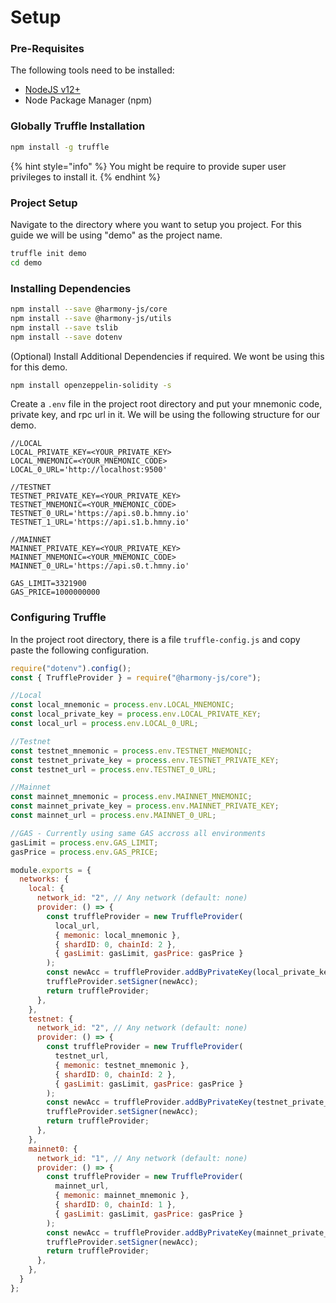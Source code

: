 # Setup

### Pre-Requisites

The following tools need to be installed:

* [NodeJS v12+](https://nodejs.org/en/download/)
* Node Package Manager \(npm\)

### Globally Truffle Installation

```bash
npm install -g truffle     
```

{% hint style="info" %}
 You might be require to provide super user privileges to install it.
{% endhint %}

### Project Setup

Navigate to the directory where you want to setup you project. For this guide we will be using "demo" as the project name.

```bash
truffle init demo
cd demo
```

### Installing Dependencies

```bash
npm install --save @harmony-js/core
npm install --save @harmony-js/utils
npm install --save tslib
npm install --save dotenv
```

\(Optional\) Install Additional Dependencies if required. We wont be using this for this demo.

```bash
npm install openzeppelin-solidity -s
```

Create a `.env` file in the project root directory and put your mnemonic code, private key, and rpc url in it. We will be using the following structure for our demo.

```text
//LOCAL
LOCAL_PRIVATE_KEY=<YOUR_PRIVATE_KEY>
LOCAL_MNEMONIC=<YOUR_MNEMONIC_CODE>
LOCAL_0_URL='http://localhost:9500'

//TESTNET
TESTNET_PRIVATE_KEY=<YOUR_PRIVATE_KEY>
TESTNET_MNEMONIC=<YOUR_MNEMONIC_CODE>
TESTNET_0_URL='https://api.s0.b.hmny.io'
TESTNET_1_URL='https://api.s1.b.hmny.io'

//MAINNET
MAINNET_PRIVATE_KEY=<YOUR_PRIVATE_KEY>
MAINNET_MNEMONIC=<YOUR_MNEMONIC_CODE>
MAINNET_0_URL='https://api.s0.t.hmny.io'

GAS_LIMIT=3321900
GAS_PRICE=1000000000
```

### Configuring Truffle

In the project root directory, there is a file `truffle-config.js` and copy paste the following configuration.

```javascript
require("dotenv").config();
const { TruffleProvider } = require("@harmony-js/core");

//Local
const local_mnemonic = process.env.LOCAL_MNEMONIC;
const local_private_key = process.env.LOCAL_PRIVATE_KEY;
const local_url = process.env.LOCAL_0_URL;

//Testnet
const testnet_mnemonic = process.env.TESTNET_MNEMONIC;
const testnet_private_key = process.env.TESTNET_PRIVATE_KEY;
const testnet_url = process.env.TESTNET_0_URL;

//Mainnet
const mainnet_mnemonic = process.env.MAINNET_MNEMONIC;
const mainnet_private_key = process.env.MAINNET_PRIVATE_KEY;
const mainnet_url = process.env.MAINNET_0_URL;

//GAS - Currently using same GAS accross all environments
gasLimit = process.env.GAS_LIMIT;
gasPrice = process.env.GAS_PRICE;

module.exports = {
  networks: {
    local: {
      network_id: "2", // Any network (default: none)
      provider: () => {
        const truffleProvider = new TruffleProvider(
          local_url,
          { memonic: local_mnemonic },
          { shardID: 0, chainId: 2 },
          { gasLimit: gasLimit, gasPrice: gasPrice }
        );
        const newAcc = truffleProvider.addByPrivateKey(local_private_key);
        truffleProvider.setSigner(newAcc);
        return truffleProvider;
      },
    },
    testnet: {
      network_id: "2", // Any network (default: none)
      provider: () => {
        const truffleProvider = new TruffleProvider(
          testnet_url,
          { memonic: testnet_mnemonic },
          { shardID: 0, chainId: 2 },
          { gasLimit: gasLimit, gasPrice: gasPrice }
        );
        const newAcc = truffleProvider.addByPrivateKey(testnet_private_key);
        truffleProvider.setSigner(newAcc);
        return truffleProvider;
      },
    },
    mainnet0: {
      network_id: "1", // Any network (default: none)
      provider: () => {
        const truffleProvider = new TruffleProvider(
          mainnet_url,
          { memonic: mainnet_mnemonic },
          { shardID: 0, chainId: 1 },
          { gasLimit: gasLimit, gasPrice: gasPrice }
        );
        const newAcc = truffleProvider.addByPrivateKey(mainnet_private_key);
        truffleProvider.setSigner(newAcc);
        return truffleProvider;
      },
    },
  }
};

```

